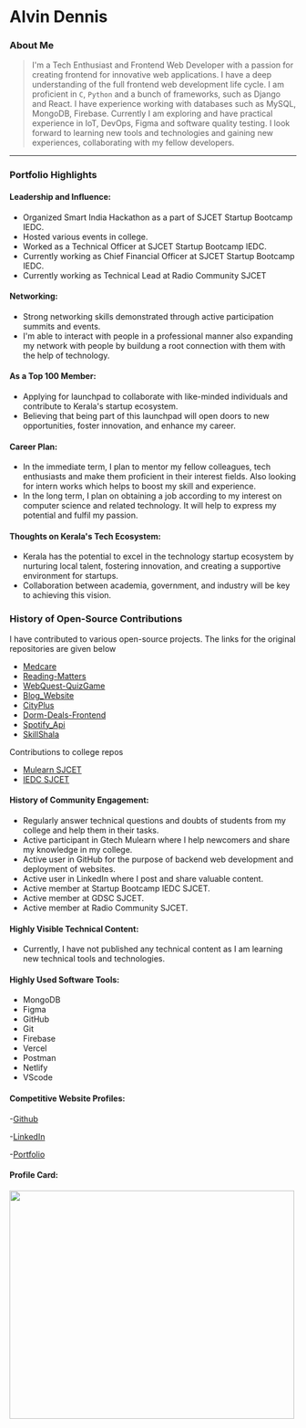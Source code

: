 # Alvin Dennis

### About Me

> I'm a Tech Enthusiast and  Frontend Web Developer with a passion for creating frontend for innovative web applications. I have a deep understanding of the full frontend web development life cycle. I am proficient in `C`, `Python` and a bunch of frameworks, such as Django and React. I have experience working with databases such as MySQL, MongoDB, Firebase. Currently I am exploring and have practical experience in IoT, DevOps, Figma and software quality testing.  I look forward to learning new tools and technologies and gaining new experiences, collaborating with my fellow developers.

---

### Portfolio Highlights

#### Leadership and Influence:


- Organized Smart India Hackathon as a part of SJCET Startup Bootcamp IEDC.
- Hosted various events in college.
- Worked as a Technical Officer at SJCET Startup Bootcamp IEDC.
- Currently working as Chief Financial Officer at SJCET Startup Bootcamp IEDC.
- Currently working as Technical Lead at Radio Community SJCET 

#### Networking:

- Strong networking skills demonstrated through active participation summits and events.
- I'm able to interact with people in a professional manner also expanding my network with people by buildung a root connection with them with the help of technology.

#### As a Top 100 Member:

- Applying for launchpad to collaborate with like-minded individuals and contribute to Kerala's startup ecosystem.
- Believing that being part of this launchpad will open doors to new opportunities, foster innovation, and enhance my career.

#### Career Plan:

- In the immediate term, I plan to mentor my fellow colleagues, tech enthusiasts and make them proficient in their interest fields. Also looking for intern works which helps to boost my skill and experience.
- In the long term, I plan on obtaining a job according to my interest on computer science and related technology. It will help to express my potential and fulfil my passion.

#### Thoughts on Kerala's Tech Ecosystem:

- Kerala has the potential to excel in the technology startup ecosystem by nurturing local talent, fostering innovation, and creating a supportive environment for startups.
- Collaboration between academia, government, and industry will be key to achieving this vision.

### History of Open-Source Contributions

I have contributed to various open-source projects. The links for the original repositories are given below
- [Medcare](https://github.com/BTANISHA11/medcare)
- [Reading-Matters](https://github.com/ishitaraina1807/Reading-Matters)
- [WebQuest-QuizGame](https://github.com/ishitaraina1807/WebQuest-QuizGame)
- [Blog_Website](https://github.com/Kritika30032002/Blog_Website)
- [CityPlus](https://github.com/Nandini80/CityPlus)
- [Dorm-Deals-Frontend](https://github.com/RishabhJain0721/Dorm-Deals-Frontend)
- [Spotify_Api](https://github.com/Eklavya-sus/Spotify_Api)
- [SkillShala](https://github.com/Namya13Jain/Skill_Shala)
  
 Contributions to college repos
- [Mulearn SJCET](https://github.com/mulearnsjc/campus-chapter)
- [IEDC SJCET](https://github.com/IEDC-SJCET/IEDC)

#### History of Community Engagement:

- Regularly answer technical questions and doubts of students from my college and help them in their tasks.
- Active participant in Gtech Mulearn where I help newcomers and share my knowledge in my college.
- Active user in GitHub for the purpose of backend web development and deployment of websites.
- Active user in LinkedIn where I post and share valuable content.
- Active member at Startup Bootcamp IEDC SJCET.
- Active member at GDSC SJCET.
- Active member at Radio Community SJCET.

#### Highly Visible Technical Content:

- Currently, I have not published any technical content as I am learning new technical tools and technologies.

#### Highly Used Software Tools:

- MongoDB
- Figma
- GitHub
- Git
- Firebase
- Vercel
- Postman
- Netlify
- VScode

#### Competitive Website Profiles:

-[Github](https://github.com/alvin-dennis)

-[LinkedIn](https://www.linkedin.com/in/alvin-dennis-0a70ba163)

-[Portfolio](https://www.alvindennis.vercel.app)

#### Profile Card:

<img src="https://mulearn.org/embed/rank/alvindennis@mulearn" width="500" height="400"></img>
